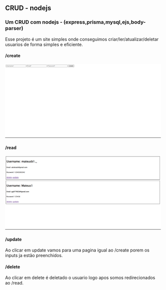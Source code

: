 <h2>CRUD - nodejs</h2>

<h3>Um CRUD com nodejs - (express,prisma,mysql,ejs,body-parser)</h3>
<p>Esse projeto é um site simples onde conseguimos criar/ler/atualizar/deletar usuarios de forma simples e eficiente.</p>

<h4>/create</h4>


![Texto Alternativo](./git-img/create.png)


<h4>/read</h4>



![Texto Alternativo](./git-img/read.png)



<h4>/update</h4>
<p>Ao clicar em update vamos para uma pagina igual ao /create porem os inputs ja estão preenchidos.</p>



<h4>/delete</h4>
<p>Ao clicar em delete é deletado o usuario logo apos somos redirecionados ao /read.</p>
